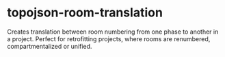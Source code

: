 # topojson-room-translation
Creates translation between room numbering from one phase to another in a project. Perfect for retrofitting projects, where rooms are renumbered, compartmentalized or unified.  
